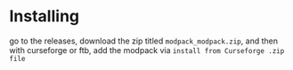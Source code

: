 # Installing
go to the releases, download the zip titled `modpack_modpack.zip`, and then with curseforge or ftb, add the modpack via `install from Curseforge .zip file`
